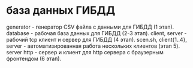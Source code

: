 # база данных ГИБДД

generator - генератор CSV файла с данными для ГИБДД (1 этап).
database - рабочая база данных для ГИБДД (2-3 этап).
client, server - рабочий tcp клиент и сервер для ГИБДД (4 этап).
scen.sh, client{1..4}, server - автоматизированная работа нескольких клиентов (этап 5).
server http - сервер и клиент для http сервера с браузерным фронтендом (6 этап).
